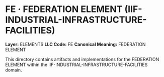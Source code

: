 # FE · FEDERATION ELEMENT (IIF-INDUSTRIAL-INFRASTRUCTURE-FACILITIES)

**Layer:** ELEMENTS
**LLC Code:** FE
**Canonical Meaning:** FEDERATION ELEMENT

This directory contains artifacts and implementations for the FEDERATION ELEMENT within the IIF-INDUSTRIAL-INFRASTRUCTURE-FACILITIES domain.
